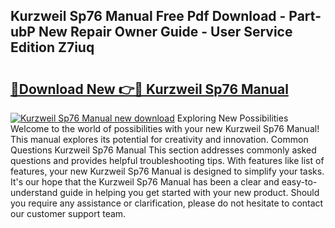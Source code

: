 ## Kurzweil Sp76 Manual Free Pdf Download - Part-ubP New Repair Owner Guide - User Service Edition Z7iuq

# <h2><a href="http://bc26304.oget.top/?id=Kurzweil+Sp76+Manual">🔗Download New 👉🔴 Kurzweil Sp76 Manual</a></h2>

[![Kurzweil Sp76 Manual new download](https://i.imgur.com/5g1atiW.png)](http://bc26304.oget.top/?id=Kurzweil+Sp76+Manual)
Exploring New Possibilities Welcome to the world of possibilities with your new Kurzweil Sp76 Manual! This manual explores its potential for creativity and innovation. Common Questions Kurzweil Sp76 Manual This section addresses commonly asked questions and provides helpful troubleshooting tips. With features like list of features, your new Kurzweil Sp76 Manual is designed to simplify your tasks. It's our hope that the Kurzweil Sp76 Manual has been a clear and easy-to-understand guide in helping you get started with your new product. Should you require any assistance or clarification, please do not hesitate to contact our customer support team.
